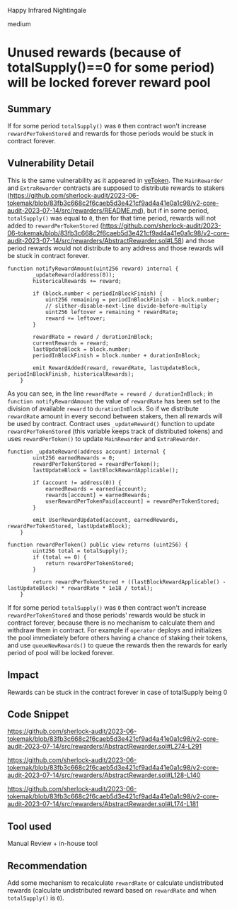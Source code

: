 Happy Infrared Nightingale

medium

# Unused rewards (because of totalSupply()==0 for some period) will be locked forever reward pool
## Summary

If for some period `totalSupply()` was `0` then contract won't increase `rewardPerTokenStored` and rewards for those periods would be stuck in contract forever.

## Vulnerability Detail
This is the same vulnerability as it appeared in [veToken](https://github.com/code-423n4/2022-05-vetoken-findings/issues/168).
The `MainRewarder` and `ExtraRewarder` contracts are supposed to distribute rewards to stakers (https://github.com/sherlock-audit/2023-06-tokemak/blob/83fb3c668c2f6caeb5d3e421cf9ad4a41e0a1c98/v2-core-audit-2023-07-14/src/rewarders/README.md), but if in some period, `totalSupply()` was equal to `0`, then for that time period, rewards will not added to `rewardPerTokenStored` (https://github.com/sherlock-audit/2023-06-tokemak/blob/83fb3c668c2f6caeb5d3e421cf9ad4a41e0a1c98/v2-core-audit-2023-07-14/src/rewarders/AbstractRewarder.sol#L58) and those period rewards would not distribute to any address and those rewards will be stuck in contract forever.

```solidity
function notifyRewardAmount(uint256 reward) internal {
        _updateReward(address(0));
        historicalRewards += reward;

        if (block.number < periodInBlockFinish) {
            uint256 remaining = periodInBlockFinish - block.number;
            // slither-disable-next-line divide-before-multiply
            uint256 leftover = remaining * rewardRate;
            reward += leftover;
        }

        rewardRate = reward / durationInBlock;
        currentRewards = reward;
        lastUpdateBlock = block.number;
        periodInBlockFinish = block.number + durationInBlock;

        emit RewardAdded(reward, rewardRate, lastUpdateBlock, periodInBlockFinish, historicalRewards);
    }

```


As you can see, in the line `rewardRate = reward / durationInBlock;` in `function notifyRewardAmount` the value of `rewardRate` has been set to the division of available `reward` to `durationInBlock`. So if we distribute `rewardRate` amount in every second between stakers, then all rewards will be used by contract. Contract uses ` _updateReward() ` function to update `rewardPerTokenStored` (this variable keeps track of distributed tokens) and uses  `rewardPerToken()` to update `MainRewarder` and `ExtraRewarder`.

```solidity
function _updateReward(address account) internal {
        uint256 earnedRewards = 0;
        rewardPerTokenStored = rewardPerToken();
        lastUpdateBlock = lastBlockRewardApplicable();

        if (account != address(0)) {
            earnedRewards = earned(account);
            rewards[account] = earnedRewards;
            userRewardPerTokenPaid[account] = rewardPerTokenStored;
        }

        emit UserRewardUpdated(account, earnedRewards, rewardPerTokenStored, lastUpdateBlock);
    }

function rewardPerToken() public view returns (uint256) {
        uint256 total = totalSupply();
        if (total == 0) {
            return rewardPerTokenStored;
        }

        return rewardPerTokenStored + ((lastBlockRewardApplicable() - lastUpdateBlock) * rewardRate * 1e18 / total);
    }

```

If for some period `totalSupply()` was `0` then contract won't increase `rewardPerTokenStored` and those periods' rewards would be stuck in contract forever, because there is no mechanism to calculate them and withdraw them in contract.
For example if `operator` deploys and initializes the pool immediately before others having a chance of staking their tokens, and use `queueNewRewards()` to queue the rewards then the rewards for early period of pool will be locked forever.
 
## Impact

Rewards can be stuck in the contract forever in case of totalSupply being 0

## Code Snippet

https://github.com/sherlock-audit/2023-06-tokemak/blob/83fb3c668c2f6caeb5d3e421cf9ad4a41e0a1c98/v2-core-audit-2023-07-14/src/rewarders/AbstractRewarder.sol#L274-L291


https://github.com/sherlock-audit/2023-06-tokemak/blob/83fb3c668c2f6caeb5d3e421cf9ad4a41e0a1c98/v2-core-audit-2023-07-14/src/rewarders/AbstractRewarder.sol#L128-L140

https://github.com/sherlock-audit/2023-06-tokemak/blob/83fb3c668c2f6caeb5d3e421cf9ad4a41e0a1c98/v2-core-audit-2023-07-14/src/rewarders/AbstractRewarder.sol#L174-L181

## Tool used
 
Manual Review + in-house tool

## Recommendation

Add some mechanism to recalculate `rewardRate` or calculate undistributed rewards (calculate undistributed reward based on `rewardRate` and when `totalSupply()` is `0`).
